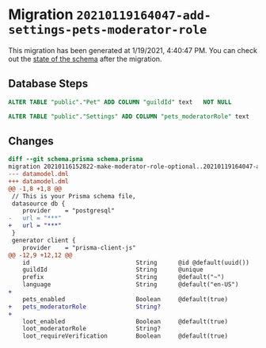 # Migration `20210119164047-add-settings-pets-moderator-role`

This migration has been generated at 1/19/2021, 4:40:47 PM.
You can check out the [state of the schema](./schema.prisma) after the migration.

## Database Steps

```sql
ALTER TABLE "public"."Pet" ADD COLUMN "guildId" text   NOT NULL 

ALTER TABLE "public"."Settings" ADD COLUMN "pets_moderatorRole" text   
```

## Changes

```diff
diff --git schema.prisma schema.prisma
migration 20210116152822-make-moderator-role-optional..20210119164047-add-settings-pets-moderator-role
--- datamodel.dml
+++ datamodel.dml
@@ -1,8 +1,8 @@
 // This is your Prisma schema file,
 datasource db {
 	provider	= "postgresql"
-	url = "***"
+	url = "***"
 }
 generator client {
 	provider	= "prisma-client-js"
@@ -12,9 +12,12 @@
 	id								String		@id	@default(uuid())
 	guildId							String		@unique
 	prefix							String		@default("~")
 	language						String		@default("en-US")
+	
 	pets_enabled					Boolean		@default(true)
+	pets_moderatorRole				String?
+
 	loot_enabled					Boolean		@default(true)
 	loot_moderatorRole				String?
 	loot_requireVerification		Boolean		@default(true)
```


